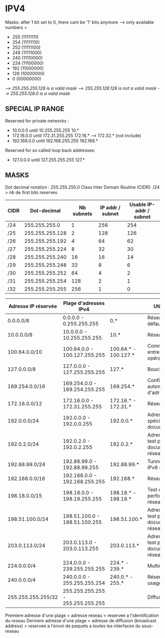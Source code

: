 # IPV4

Masks: after 1 bit set to 0, there cant be '1' bits anymore
--> only available numbers =
- 255 (11111111)
- 254 (11111110)
- 252 (11111100)
- 248 (11111000)
- 240 (11110000)
- 224 (11100000)
- 192 (11000000)
- 128 (10000000)
- 0   (00000000)

*--> 255.255.255.128 is a valid mask*
*--> 255.255.128.128 is not a valid mask*
*--> 255.255.128.0 is a valid mask*


## SPECIAL IP RANGE

Reserved for private networks :
- 10.0.0.0 until 10.255.255.255         10.*
- 172.16.0.0 until 172.31.255.255       172.16.* --> 172.32.* (not include)
- 192.168.0.0 until 192.168.255.255     192.168.*

Reserved for so called loop back addresses:
- 127.0.0.0 until 127.255.255.255       127.*


## MASKS

Dot decimal notation : 255.255.255.0
Class Inter Domain Routine (CIDR): /24
    > nb de first bits reserves

| CIDR |   Dot-decimal   | Nb subnets | IP addr / subnet | Usable IP-addr / subnet | 
| ---- | --------------- | ---------- | ---------------- | ----------------------- | 
| /24  | 255.255.255.0   |       1    |      256         |         254             | 
| /25  | 255.255.255.128 |       2    |      128         |         126             | 
| /26  | 255.255.255.192 |       4    |       64         |          62             | 
| /27  | 255.255.255.224 |       8    |       32         |          30             | 
| /28  | 255.255.255.240 |      16    |       16         |          14             | 
| /29  | 255.255.255.248 |      32    |        8         |           6             | 
| /30  | 255.255.255.252 |      64    |        4         |           2             | 
| /31  | 255.255.255.254 |     128    |        2         |           1             | 
| /32  | 255.255.255.255 |     256    |        1         |           0             | 


| Adresse IP réservée     | Plage d'adresses IPv4             |                     | Utilisation                                 |
|-------------------------|-----------------------------------|-----------------    |---------------------------------------------|
| 0.0.0.0/8               | 0.0.0.0 - 0.255.255.255           |0,*                  | Réseau par défaut                           |
| 10.0.0.0/8              | 10.0.0.0 - 10.255.255.255         |10.*                 | Réseau privé                                |
| 100.64.0.0/10           | 100.64.0.0 - 100.127.255.255      |100.64.* - 100.127.* | Communication entre opérateurs              |
| 127.0.0.0/8             | 127.0.0.0 - 127.255.255.255       |127.*                | Boucle locale                               |
| 169.254.0.0/16          | 169.254.0.0 - 169.254.255.255     |169.254.*            | Configuration automatique d'adresse IP      |
| 172.16.0.0/12           | 172.16.0.0 - 172.31.255.255       |172.16.* - 172.31.*  | Réseau privé                                |
| 192.0.0.0/24            | 192.0.0.0 - 192.0.0.255           |192.0.0.*            | Adresses spéciales pour documentation       |
| 192.0.2.0/24            | 192.0.2.0 - 192.0.2.255           |192.0.2.*            | Adresses de test pour documentation réseau  |
| 192.88.99.0/24          | 192.88.99.0 - 192.88.99.255       |192.88.99.*          | Tunneling pour IPv6 sur IPv4                |
| 192.168.0.0/16          | 192.168.0.0 - 192.168.255.255     |192.168.*            | Réseau privé                                |
| 198.18.0.0/15           | 198.18.0.0 - 198.19.255.255       |198.18.* - 198.19.*  | Test de performance réseau                  |
| 198.51.100.0/24         | 198.51.100.0 - 198.51.100.255     |198.51.100.*         | Adresses de test pour documentation réseau  |
| 203.0.113.0/24          | 203.0.113.0 - 203.0.113.255       |203.0.113.*          | Adresses de test pour documentation réseau  |
| 224.0.0.0/4             | 224.0.0.0 - 239.255.255.255       |224.* - 239.*        | Multicast                                   |
| 240.0.0.0/4             | 240.0.0.0 - 255.255.255.254       |240.0.* - 255.*      | Réservé pour usage futur                    |
| 255.255.255.255/32      | 255.255.255.255 - 255.255.255.255 |                     | Diffusion locale                            |


Premiere adresse d'une plage = adresse reseau
    > reservee a l'identification du reseau
Derniere adresse d'une plage = adresse de diffusion (broadcast address)
    > reservee a l'envoi de paquets a toutes les interfaces du sous-reseau

